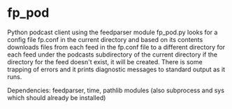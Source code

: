 # fp_pod
Python podcast client using the feedparser module
fp_pod.py looks for a config file fp.conf in the current directory and based on its contents downloads files from each
feed in the fp.conf file to a different directory for each feed under the podcasts subdirectory of the current directory
if the directory for the feed doesn't exist, it will be created. There is some trapping of errors and it prints diagnostic
messages to standard output as it runs.

Dependencies: feedparser, time, pathlib modules (also subprocess and sys which should already be installed)
